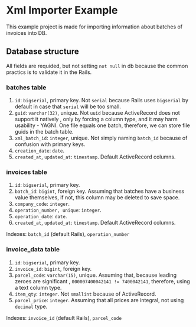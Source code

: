 # Xml Importer Example
This example project is made for importing information about batches of invoices into DB.

## Database structure
All fields are requided, but not setting `not null` in db because the common practics is to
 validate it in the Rails.
### batches table
1) `id`: `bigserial`, primary key. Not `serial` because Rails uses `bigserial` by default in case
 that `serial` will be too small.
2) `guid`: `varchar(32)`, unique. Not `uuid` because ActiveRecord does not support it natively
, only by
 forcing a column type, and it may harm usability - YAGNI. One
 file
 equals one batch, therefore, we can store file guids in the
 batch
 table.
3) `xml_batch_id`: `integer`, unique. Not simply naming `batch_id` because of confusion with primary keys.
4) `creation_date`: `date`.
5) `created_at`, `updated_at`: `timestamp`. Default ActiveRecord columns.

### invoices table
1) `id`: `bigserial`, primary key.
2) `batch_id`: `bigint`, foreign key. Assuming that batches have a business value themselves, if
 not, this column may be deleted to save space.
2) `company_code`: `integer`.
3) `operation_number, unique`: `integer`.
4) `operation_date`: `date`.
5) `created_at`, `updated_at`: `timestamp`. Default ActiveRecord columns.

Indexes: `batch_id` (default Rails), `operation_number`

### invoice_data table
1) `id`: `bigserial`, primary key.
2) `invoice_id`: `bigint`, foreign key.
3) `parcel_code`: `varchar(15)`, unique. Assuming that, because leading zeroes are significant
, `000007400042141 != 7400042141`, therefore, using a text column type.
4) `item_qty`: `integer`. Not `smallint` because of ActiveRecord.
5) `parcel_price`: `integer`. Assuming that all prices are integral, not using `decimal` type.

Indexes: `invoice_id` (default Rails), `parcel_code` 